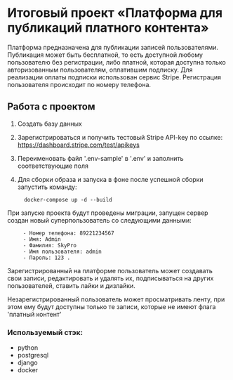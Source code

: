 # Итоговый проект «Платформа для публикаций платного контента»

Платформа предназначена для публикации записей пользователями. Публикация может быть бесплатной, то есть доступной
любому пользователю без регистрации, либо платной, которая доступна только авторизованным пользователям, 
оплатившим подписку. Для реализации оплаты подписки использован сервис Stripe. 
Регистрация пользователя происходит по номеру телефона.

## Работа с проектом
1. Создать базу данных
2. Зарегистрироваться и получить тестовый Stripe API-key по ссылке: https://dashboard.stripe.com/test/apikeys
3. Переименовать файл '.env-sample' в '.env' и заполнить соответствующие поля 
4. Для сборки образа и запуска в фоне после успешной сборки запустить команду:

         docker-compose up -d --build


При запуске проекта будут проведены миграции, запущен сервер создан новый суперпользователь со следующими данными:

         - Номер телефона: 89221234567
         - Имя: Admin
         - Фамилия: SkyPro
         - Имя пользователя: admin
         - Пароль: 123 .

Зарегистрированный на платформе пользователь может создавать свои записи, редактировать и удалять их, подписываться на других 
пользователей, ставить лайки и дизлайки.

Незарегистрированный пользователь может просматривать ленту, при этом ему будут доступны только те записи, которые не имеют флага 'платный контент'

### Используемый стэк: 
- python
- postgresql
- django
- docker
